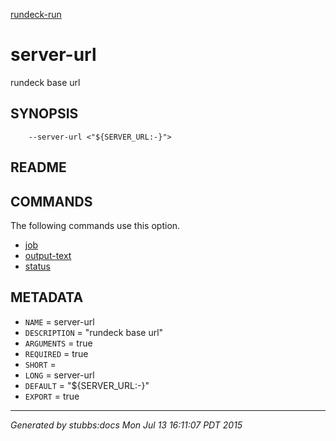[rundeck-run](../../index.html)

# server-url

rundeck base url

## SYNOPSIS

        --server-url <"${SERVER_URL:-}">

## README



## COMMANDS

The following commands use this option.

* [job](../../commands/job/index.html)
* [output-text](../../commands/output-text/index.html)
* [status](../../commands/status/index.html)

## METADATA

* `NAME` = server-url
* `DESCRIPTION` = "rundeck base url"
* `ARGUMENTS` = true
* `REQUIRED` = true
* `SHORT` = 
* `LONG` = server-url
* `DEFAULT` = "${SERVER_URL:-}"
* `EXPORT` = true

----

*Generated by stubbs:docs Mon Jul 13 16:11:07 PDT 2015*


